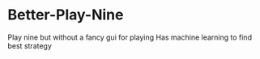 # Better-Play-Nine
Play nine but without a fancy gui for playing
Has machine learning to find best strategy
